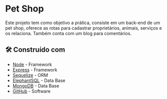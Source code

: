 # Pet Shop

Este projeto tem como objetivo a prática, consiste em um back-end de um pet shop, oferece as rotas para cadastrar proprietários, animais, serviços e os relaciona. Também conta com um blog para comentários.

## 🛠️ Construído com
* [Node](https://nodejs.org/en/) - Framework 
* [Express](http://expressjs.com/pt-br/) - Framework 
* [Sequelize](https://sequelize.org/) - ORM 
* [ElephantSQL](https://www.elephantsql.com/) - Data Base 
* [MongoDB](https://www.mongodb.com/) - Data Base 
* [GitHub](https://github.com/) - Software